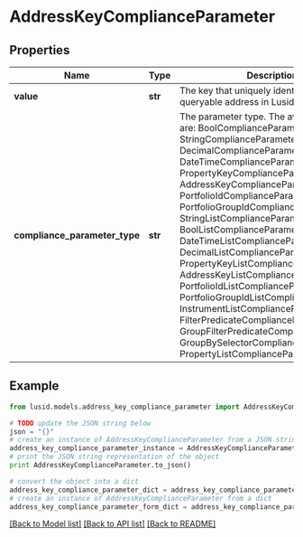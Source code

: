 # AddressKeyComplianceParameter


## Properties
Name | Type | Description | Notes
------------ | ------------- | ------------- | -------------
**value** | **str** | The key that uniquely identifies a queryable address in Lusid. | 
**compliance_parameter_type** | **str** | The parameter type. The available values are: BoolComplianceParameter, StringComplianceParameter, DecimalComplianceParameter, DateTimeComplianceParameter, PropertyKeyComplianceParameter, AddressKeyComplianceParameter, PortfolioIdComplianceParameter, PortfolioGroupIdComplianceParameter, StringListComplianceParameter, BoolListComplianceParameter, DateTimeListComplianceParameter, DecimalListComplianceParameter, PropertyKeyListComplianceParameter, AddressKeyListComplianceParameter, PortfolioIdListComplianceParameter, PortfolioGroupIdListComplianceParameter, InstrumentListComplianceParameter, FilterPredicateComplianceParameter, GroupFilterPredicateComplianceParameter, GroupBySelectorComplianceParameter, PropertyListComplianceParameter | 

## Example

```python
from lusid.models.address_key_compliance_parameter import AddressKeyComplianceParameter

# TODO update the JSON string below
json = "{}"
# create an instance of AddressKeyComplianceParameter from a JSON string
address_key_compliance_parameter_instance = AddressKeyComplianceParameter.from_json(json)
# print the JSON string representation of the object
print AddressKeyComplianceParameter.to_json()

# convert the object into a dict
address_key_compliance_parameter_dict = address_key_compliance_parameter_instance.to_dict()
# create an instance of AddressKeyComplianceParameter from a dict
address_key_compliance_parameter_form_dict = address_key_compliance_parameter.from_dict(address_key_compliance_parameter_dict)
```
[[Back to Model list]](../README.md#documentation-for-models) [[Back to API list]](../README.md#documentation-for-api-endpoints) [[Back to README]](../README.md)


